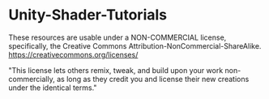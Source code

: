 # Unity-Shader-Tutorials

These resources are usable under a NON-COMMERCIAL license, specifically, the Creative Commons Attribution-NonCommercial-ShareAlike. https://creativecommons.org/licenses/

"This license lets others remix, tweak, and build upon your work non-commercially, as long as they credit you and license their new creations under the identical terms."

